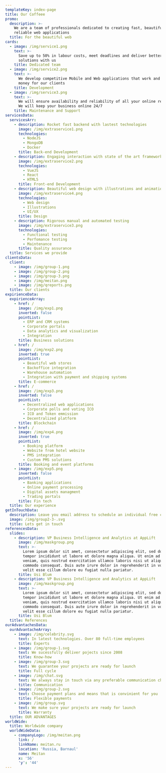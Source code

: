 ```yaml
---
templateKey: index-page
title: Our Coffeee
promo:
  description: >-
    We are a team of professionals dedicated to creating fast, beautiful and
    reliable web applications
  title: For the beautiful web
cards:
  - image: /img/service1.png
    text: >-
      Save up to 50% in labour costs, meet deadlines and deliver better
      solutions with us
    title: Dedicated team
  - image: /img/service2.png
    text: >-
      We develop competitive Mobile and Web applications that work and make
      money for our clients
    title: Development
  - image: /img/service3.png
    text: >-
      We will ensure availability and reliability of all your online resorces.
      We will keep your business online 24/7
    title: Maintenance and Support
servicesData:
  servicesArr:
    - description: Rocket fast backend with lastest technologies
      image: /img/extraservice1.png
      technologies:
        - NodeJS
        - MongoDB
        - Docker
      title: Back-end Development
    - description: Engaging interaction with state of the art frameworks
      image: /img/extraservice2.png
      technologies:
        - VueJS
        - React
        - HTML5
      title: Front-end Development
    - description: Beautiful web design with illustrations and animation
      image: /img/extraservice4.png
      technologies:
        - Web design
        - Illustrations
        - UI/UX
      title: Design
    - description: Rigorous manual and automated testing
      image: /img/extraservice3.png
      technologies:
        - Functional testing
        - Perfomance testing
        - Maintenance
      title: Quality assurance
  title: Services we provide
clientsData:
  client:
    - image: /img/group-1.png
    - image: /img/group-2.png
    - image: /img/group-3.png
    - image: /img/meitan.png
    - image: /img/qreports.png
  title: Our clients
expirienceData:
  expirienceArray:
    - href: /
      image: /img/exp1.png
      inverted: false
      pointList:
        - ERP and CRM systems
        - Corporate portals
        - Data analytics and visualization
        - Integration
      title: Business solutions
    - href: /
      image: /img/exp2.png
      inverted: true
      pointList:
        - Beautiful web stores
        - Backoffice integration
        - Warehouse automation
        - Integration with payment and shipping systems
      title: E-commerce
    - href: /
      image: /img/exp3.png
      inverted: false
      pointList:
        - Decentralized web applications
        - Corporate polls and voting ICO
        - ICO and Token emmission
        - Decentralized platform
      title: Blockchain
    - href: /
      image: /img/exp4.png
      inverted: true
      pointList:
        - Booking platform
        - Website from hotel website
        - PMS integration
        - Custom PMS solutions
      title: Booking and event platforms
    - image: /img/exp5.png
      inverted: false
      pointList:
        - Banking applications
        - Online payment processing
        - Digital assets managment
        - Trading portals
      title: Fin tech
  title: Our experience
getInTouchData:
  description: Leave you email address to schedule an individual free consultation
  image: /img/group2-3-.svg
  title: Lets get in touch
referencesData:
  slides:
    - description: VP Business Intelligence and Analytics at AppLift
      image: /img/maskgroup.png
      text: >-
        Lorem ipsum dolor sit amet, consectetur adipiscing elit, sed do eiusmod
        tempor incididunt ut labore et dolore magna aliqua. Ut enim ad minim
        veniam, quis nostrud exercitation ullamco laboris nisi ut aliquip ex ea
        commodo consequat. Duis aute irure dolor in reprehenderit in voluptate
        velit esse cillum dolore eu fugiat nulla pariatur.
      title: Usi Blum
    - description: VP Business Intelligence and Analytics at AppLift
      image: /img/maskgroup.png
      text: >-
        Lorem ipsum dolor sit amet, consectetur adipiscing elit, sed do eiusmod
        tempor incididunt ut labore et dolore magna aliqua. Ut enim ad minim
        veniam, quis nostrud exercitation ullamco laboris nisi ut aliquip ex ea
        commodo consequat. Duis aute irure dolor in reprehenderit in voluptate
        velit esse cillum dolore eu fugiat nulla pariatur.
      title: Usi Blum
  title: References
ourAdvantachesData:
  ourAdvantacheArray:
    - image: /img/celebrity.svg
      text: In latest technologies. Over 80 full-time employees
      title: Experts
    - image: /img/group-1.svg
      text: We sucessfully deliver pojects since 2008
      title: Know-how
    - image: /img/group-3.svg
      text: We guarantee your projects are ready for launch
      title: Full cycle
    - image: /img/chat.svg
      text: We always stay in touch via any preferable communication channel
      title: Communication
    - image: /img/group-2.svg
      text: Choose payment plans and means that is convinient for you
      title: Flexible payments
    - image: /img/group.svg
      text: We make sure your projects are ready for launch
      title: Warranty
  title: OUR ADVANTAGES
worldWide:
  title: Worldwide company
  worldWideData:
    - companyLogo: /img/meitan.png
      link: /
      linkName: meitan.ru
      location: 'Russia, Barnaul'
      name: Meitan
      x: '56'
      'y': '44'
---
```


